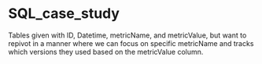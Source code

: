 # SQL_case_study
Tables given with ID, Datetime, metricName, and metricValue, but want to repivot in a manner where we can focus on specific metricName and tracks which versions they used based on the metricValue column.
